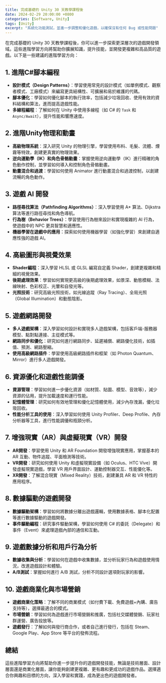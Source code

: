 ```yaml
---
title: 完成基礎的 Unity 30 天教學課程後
date: 2024-02-29 20:00:00 +0800
categories: [Software, Unity]
tags: [Unity] 
excerpt: "系統化功能測試，並進一步調整和優化遊戲，以確保沒有任何 Bug 或性能問題"
---
```


在完成基礎的 Unity 30 天教學課程後，你可以進一步探索更深層次的遊戲開發領域。這些進階學習方向將幫助你擴展知識，提升技能，並開發更複雜和高品質的遊戲。以下是一些建議的進階學習方向：

## **1. 進階C#腳本編程**
- **設計模式（Design Patterns）**：學習使用常見的設計模式（如單例模式、觀察者模式、工廠模式）來編寫更具結構性、可擴展和易於維護的代碼。
- **腳本優化**：學習如何優化腳本的執行效率，包括減少垃圾回收、使用有效的資料結構和算法，進而提高遊戲性能。
- **多線程編程**：了解如何在 Unity 中使用多線程（如 C# 的 `Task` 和 `Async/Await`），提升性能和響應速度。

## **2. 進階Unity物理和動畫**
- **高級物理系統**：深入研究 Unity 的物理引擎，學習使用布料、毛髮、流體、煙霧等特效，創建更真實的物理效果。
- **逆向運動學（IK）和角色骨骼動畫**：掌握使用逆向運動學（IK）進行精確的角色動作控制，並學習如何導入和控制角色骨骼動畫。
- **動畫混合和過渡**：學習如何使用 Animator 進行動畫混合和過渡控制，以創建流暢的角色動作。

## **3. 遊戲 AI 開發**
- **路徑尋找算法（Pathfinding Algorithms）**：深入學習使用 A* 算法、Dijkstra 算法等進行路徑尋找和角色導航。
- **行為樹（Behavior Trees）**：學習使用行為樹來設計和實現複雜的 AI 行為，使遊戲中的 NPC 更具智慧和適應性。
- **機器學習在遊戲中的應用**：探索如何使用機器學習（如強化學習）來創建自適應性強的遊戲 AI。

## **4. 高級圖形與視覺效果**
- **Shader編程**：深入學習 HLSL 或 GLSL 編寫自定義 Shader，創建更複雜和精細的視覺效果。
- **後期處理效果**：學習如何實現更高級的後期處理效果，如景深、動態模糊、法線映射、色彩校正、光暈和自發光等。
- **光照技術**：研究高級光照技術，如光線追蹤（Ray Tracing）、全局光照（Global Illumination）和動態陰影。

## **5. 遊戲網路開發**
- **多人遊戲架構**：深入學習如何設計和實現多人遊戲架構，包括客戶端-服務器模型、點對點連接、主從模式等。
- **網路同步和優化**：研究如何進行網路同步、延遲補償、網路優化技術，如插值、預測、網路壓縮。
- **使用高級網路插件**：學習使用高級網路插件和框架（如 Photon Quantum、Mirror）進行多人遊戲開發。

## **6. 資源優化和遊戲性能調優**
- **資源管理**：學習如何進一步優化資源（如材質、貼圖、模型、音效等），減少資源的佔用，提升加載速度和運行性能。
- **記憶體管理**：研究如何有效地管理和優化記憶體使用，減少內存洩漏，優化垃圾回收。
- **性能分析工具的使用**：深入學習如何使用 Unity Profiler、Deep Profile、內存分析器等工具，進行性能調優和瓶頸分析。

## **7. 增強現實（AR）與虛擬現實（VR）開發**
- **AR開發**：學習使用 Unity 和 AR Foundation 開發增強現實應用，掌握基本的 AR 互動、物件追蹤、平面檢測等技術。
- **VR開發**：研究如何使用 Unity 和虛擬現實設備（如 Oculus、HTC Vive）開發虛擬現實遊戲，學習 VR 用戶界面設計、運動控制器交互、性能優化等。
- **XR開發**：了解混合現實（Mixed Reality）技術，創建兼具 AR 和 VR 特性的應用程序。

## **8. 數據驅動的遊戲開發**
- **數據驅動架構**：學習如何將數據分離出遊戲邏輯，使用數據表格、腳本化配置等進行數據驅動的遊戲開發。
- **事件驅動編程**：研究事件驅動架構，學習如何使用 C# 的委託（Delegate）和事件（Event）來處理遊戲內部的通信和互動。

## **9. 遊戲數據分析和用戶行為分析**
- **數據收集與分析**：學習如何在遊戲中收集數據，並分析玩家行為和遊戲使用情況，改進遊戲設計和體驗。
- **A/B測試**：掌握如何進行 A/B 測試，分析不同設計選項對玩家的影響。

## **10. 遊戲商業化與市場營銷**
- **遊戲商業化策略**：了解不同的商業模式（如付費下載、免費遊戲+內購、廣告支持等），選擇最適合的模式。
- **市場營銷**：學習如何為遊戲進行市場營銷和推廣，包括社交媒體營銷、玩家社群運營、廣告投放等。
- **遊戲發行**：了解如何與發行商合作，或者自己進行發行，包括在 Steam、Google Play、App Store 等平台的發佈流程。

## **總結**

這些進階學習方向將幫助你進一步提升你的遊戲開發技能，無論是技術層面、設計層面還是商業化層面，讓你能夠創建更複雜、更有趣和更成功的遊戲作品。選擇適合你興趣和目標的方向，深入學習和實踐，成為更出色的遊戲開發者。
